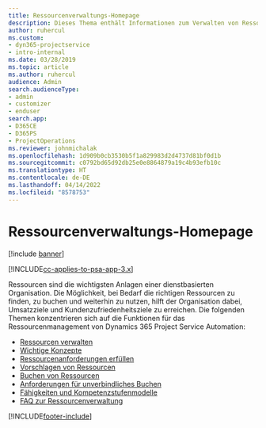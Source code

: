 ```yaml
---
title: Ressourcenverwaltungs-Homepage
description: Dieses Thema enthält Informationen zum Verwalten von Ressourcen.
author: ruhercul
ms.custom:
- dyn365-projectservice
- intro-internal
ms.date: 03/28/2019
ms.topic: article
ms.author: ruhercul
audience: Admin
search.audienceType:
- admin
- customizer
- enduser
search.app:
- D365CE
- D365PS
- ProjectOperations
ms.reviewer: johnmichalak
ms.openlocfilehash: 1d909b0cb3530b5f1a829983d2d4737d81bf0d1b
ms.sourcegitcommit: c0792bd65d92db25e0e8864879a19c4b93efb10c
ms.translationtype: HT
ms.contentlocale: de-DE
ms.lasthandoff: 04/14/2022
ms.locfileid: "8578753"
---
```

# <a name="resource-management-home-page"></a>Ressourcenverwaltungs-Homepage

[!include [banner](../includes/psa-now-project-operations.md)]

[!INCLUDE[cc-applies-to-psa-app-3.x](../includes/cc-applies-to-psa-app-3x.md)]

Ressourcen sind die wichtigsten Anlagen einer dienstbasierten Organisation. Die Möglichkeit, bei Bedarf die richtigen Ressourcen zu finden, zu buchen und weiterhin zu nutzen, hilft der Organisation dabei, Umsatzziele und Kundenzufriedenheitsziele zu erreichen. Die folgenden Themen konzentrieren sich auf die Funktionen für das Ressourcenmanagement von Dynamics 365 Project Service Automation:

- [Ressourcen verwalten](manage-resources.md)
- [Wichtige Konzepte](reports-key-concepts.md)
- [Ressourcenanforderungen erfüllen](resource-management-fulfill-requests.md)
- [Vorschlagen von Ressourcen](resource-management-propose-resources.md)
- [Buchen von Ressourcen](resource-management-book-resources-scheduleboard.md)
- [Anforderungen für unverbindliches Buchen](resource-management-softbook-requirements.md)
- [Fähigkeiten und Kompetenzstufenmodelle](resource-management-skills-proficiency.md)
- [FAQ zur Ressourcenverwaltung](resource-management-faq.md)


[!INCLUDE[footer-include](../includes/footer-banner.md)]
